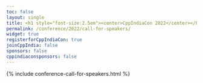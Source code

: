 ```yaml
---
toc: false
layout: single
title: <h1 style="font-size:2.5em"><center>CppIndiaCon 2022</center></h1><center><p style="font-size:1.5em">Call For Speakers
permalink: /conference/2022/call-for-speakers/
widget: true
registerforCppIndiaCon: true
joinCppIndia: false
sponsors: false
cppindiaconsponsors: false
---
```


{% include conference-call-for-speakers.html %}

<pre>















</pre>